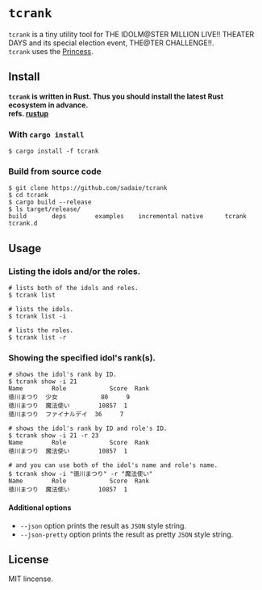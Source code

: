 # `tcrank`
`tcrank` is a tiny utility tool for THE IDOLM@STER MILLION LIVE!! THEATER DAYS and its special election event, THE@TER CHALLENGE!!.  
`tcrank` uses the [Princess](https://api.matsurihi.me/docs/).

## Install

**`tcrank` is written in Rust. Thus you should install the latest Rust ecosystem in advance.**  
**refs. [rustup](https://rustup.rs/)**

### With `cargo install`

```
$ cargo install -f tcrank
```

### Build from source code

```
$ git clone https://github.com/sadaie/tcrank
$ cd tcrank
$ cargo build --release
$ ls target/release/
build       deps        examples    incremental native      tcrank      tcrank.d
```

## Usage

### Listing the idols and/or the roles.

```
# lists both of the idols and roles.
$ tcrank list

# lists the idols.
$ tcrank list -i

# lists the roles.
$ tcrank list -r
```

### Showing the specified idol's rank(s).

```
# shows the idol's rank by ID.
$ tcrank show -i 21
Name        Role            Score  Rank
徳川まつり  少女            80     9
徳川まつり  魔法使い        10857  1
徳川まつり  ファイナルデイ  36     7

# shows the idol's rank by ID and role's ID.
$ tcrank show -i 21 -r 23
Name        Role            Score  Rank
徳川まつり  魔法使い        10857  1

# and you can use both of the idol's name and role's name.
$ tcrank show -i "徳川まつり" -r "魔法使い"
Name        Role            Score  Rank
徳川まつり  魔法使い        10857  1
```

#### Additional options

- `--json` option prints the result as `JSON` style string.
- `--json-pretty` option prints the result as pretty `JSON` style string.

## License

MIT lincense.  